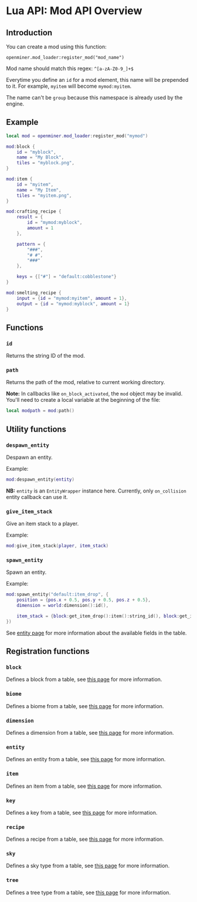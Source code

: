 # Lua API: Mod API Overview

## Introduction

You can create a mod using this function:
```
openminer.mod_loader:register_mod("mod_name")
```

Mod name should match this regex: `^[a-zA-Z0-9_]+$`

Everytime you define an `id` for a mod element, this name will be prepended to it.
For example, `myitem` will become `mymod:myitem`.

The name can't be `group` because this namespace is already used by the engine.

## Example

```lua
local mod = openminer.mod_loader:register_mod("mymod")

mod:block {
	id = "myblock",
	name = "My Block",
	tiles = "myblock.png",
}

mod:item {
	id = "myitem",
	name = "My Item",
	tiles = "myitem.png",
}

mod:crafting_recipe {
	result = {
		id = "mymod:myblock",
		amount = 1
	},

	pattern = {
		"###",
		"# #",
		"###"
	},

	keys = {["#"] = "default:cobblestone"}
}

mod:smelting_recipe {
	input = {id = "mymod:myitem", amount = 1},
	output = {id = "mymod:myblock", amount = 1}
}
```

## Functions

### `id`

Returns the string ID of the mod.

### `path`

Returns the path of the mod, relative to current working directory.

**Note:** In callbacks like `on_block_activated`, the `mod` object may be invalid.
You'll need to create a local variable at the beginning of the file:
```lua
local modpath = mod:path()
```

## Utility functions

### `despawn_entity`

Despawn an entity.

Example:
```lua
mod:despawn_entity(entity)
```

**NB:** `entity` is an `EntityWrapper` instance here. Currently, only `on_collision` entity callback can use it.

### `give_item_stack`

Give an item stack to a player.

Example:
```lua
mod:give_item_stack(player, item_stack)
```

### `spawn_entity`

Spawn an entity.

Example:
```lua
mod:spawn_entity("default:item_drop", {
	position = {pos.x + 0.5, pos.y + 0.5, pos.z + 0.5},
	dimension = world:dimension():id(),

	item_stack = {block:get_item_drop():item():string_id(), block:get_item_drop():amount()}
})
```

See [entity page](lua-api-entity.md#entity-spawn-parameters) for more information about the available fields in the table.

## Registration functions

### `block`

Defines a block from a table, see [this page](lua-api-block.md) for more information.

### `biome`

Defines a biome from a table, see [this page](lua-api-biome.md) for more information.

### `dimension`

Defines a dimension from a table, see [this page](lua-api-dimension.md) for more information.

### `entity`

Defines an entity from a table, see [this page](lua-api-entity.md) for more information.

### `item`

Defines an item from a table, see [this page](lua-api-item.md) for more information.

### `key`

Defines a key from a table, see [this page](lua-api-key.md) for more information.

### `recipe`

Defines a recipe from a table, see [this page](lua-api-recipe.md) for more information.

### `sky`

Defines a sky type from a table, see [this page](lua-api-sky.md) for more information.

### `tree`

Defines a tree type from a table, see [this page](lua-api-tree.md) for more information.

